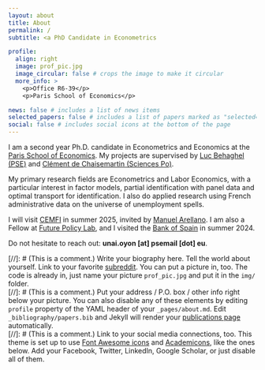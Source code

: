```yaml
---
layout: about
title: About
permalink: /
subtitle: <a PhD Candidate in Econometrics

profile:
  align: right
  image: prof_pic.jpg
  image_circular: false # crops the image to make it circular
  more_info: >
    <p>Office R6-39</p>
    <p>Paris School of Economics</p>

news: false # includes a list of news items
selected_papers: false # includes a list of papers marked as "selected={true}"
social: false # includes social icons at the bottom of the page
---
```

I am a second year Ph.D. candidate in Econometrics and Economics at the [Paris School of Economics](https://www.parisschoolofeconomics.eu/). My projects are supervised by [Luc Behaghel (PSE)](https://www.parisschoolofeconomics.com/behaghel-luc/behaghel.htm) and [Clément de Chaisemartin (Sciences Po)](https://sites.google.com/site/clementdechaisemartin/).

My primary research fields are Econometrics and Labor Economics, with a particular interest in factor models, partial identification with panel data and optimal transport for identification. I also do applied research using French administrative data on the universe of unemployment spells.

I will visit [CEMFI](https://cemfi.es/) in summer 2025, invited by [Manuel Arellano](https://www.cemfi.es/~arellano/). I am also a Fellow at [Future Policy Lab](https://www.futurepolicylab.com/equipo/), and I visited the [Bank of Spain](https://www.bde.es/wbe/en/) in summer 2024.

Do not hesitate to reach out: **unai.oyon [at] psemail [dot] eu**.

[//]: # (This is a comment.) Write your biography here. Tell the world about yourself. Link to your favorite [subreddit](http://reddit.com). You can put a picture in, too. The code is already in, just name your picture `prof_pic.jpg` and put it in the `img/` folder.  
[//]: # (This is a comment.) Put your address / P.O. box / other info right below your picture. You can also disable any of these elements by editing `profile` property of the YAML header of your `_pages/about.md`. Edit `_bibliography/papers.bib` and Jekyll will render your [publications page](/al-folio/publications/) automatically.  
[//]: # (This is a comment.) Link to your social media connections, too. This theme is set up to use [Font Awesome icons](https://fontawesome.com/) and [Academicons](https://jpswalsh.github.io/academicons/), like the ones below. Add your Facebook, Twitter, LinkedIn, Google Scholar, or just disable all of them.  
